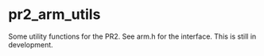 pr2_arm_utils
=============

Some utility functions for the PR2. See arm.h for the interface. This is still in development.

